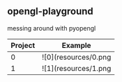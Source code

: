 opengl-playground
---
messing around with pyopengl

| Project | Example |
| ------- | :------:|
| 0 | ![0](resources/0.png | width=80) |
| 1 | ![1](resources/1.png | width=80) |
